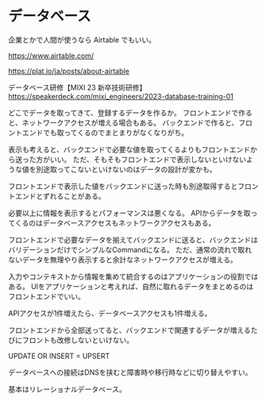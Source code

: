 # データベース

企業とかで人間が使うなら Airtable でもいい。

https://www.airtable.com/

https://plat.io/ja/posts/about-airtable

データベース研修【MIXI 23 新卒技術研修】
https://speakerdeck.com/mixi_engineers/2023-database-training-01

どこでデータを取ってきて、登録するデータを作るか。
フロントエンドで作ると、ネットワークアクセスが増える場合もある。
バックエンドで作ると、フロントエンドでも取ってくるのでまとまりがなくなりがち。

表示も考えると、バックエンドで必要な値を取ってくるよりもフロントエンドから送った方がいい。
ただ、そもそもフロントエンドで表示しないといけないような値を別途取ってこないといけないのはデータの設計が変かも。

フロントエンドで表示した値をバックエンドに送った時も別途取得するとフロントエンドとずれることがある。

必要以上に情報を表示するとパフォーマンスは悪くなる。
APIからデータを取ってくるのはデータベースアクセスもネットワークアクセスもある。

フロントエンドで必要なデータを揃えてバックエンドに送ると、バックエンドはバリデーションだけでシンプルなCommandになる。
ただ、通常の流れで取れないデータを無理やり表示すると余計なネットワークアクセスが増える。

入力やコンテキストから情報を集めて統合するのはアプリケーションの役割ではある。
UIをアプリケーションと考えれば、自然に取れるデータをまとめるのはフロントエンドでいい。

APIアクセスが1件増えたら、データベースアクセスも1件増える。

フロントエンドから全部送ってると、バックエンドで関連するデータが増えるたびにフロントも改修しないといけない。

UPDATE OR INSERT = UPSERT

データベースへの接続はDNSを挟むと障害時や移行時などに切り替えやすい。

基本はリレーショナルデータベース。
